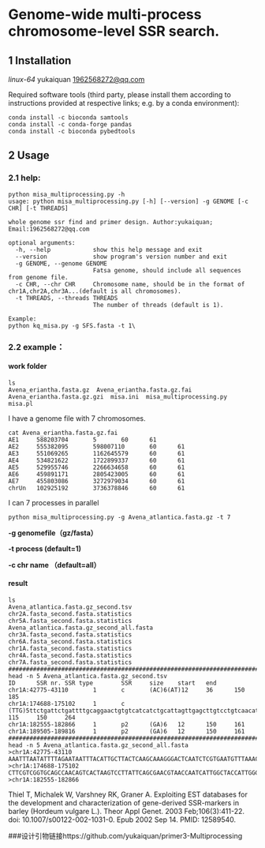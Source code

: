 # Genome-wide multi-process chromosome-level **SSR** search.

## 1 Installation

 *linux-64*    yukaiquan 1962568272@qq.com

Required software tools (third party, please install them according to instructions provided at respective links; e.g. by a conda environment):

```shell
conda install -c bioconda samtools
conda install -c conda-forge pandas
conda install -c bioconda pybedtools
```

## 2 Usage

### 2.1 help:

```shell
python misa_multiprocessing.py -h
usage: python misa_multiprocessing.py [-h] [--version] -g GENOME [-c CHR] [-t THREADS]

whole genome ssr find and primer design. Author:yukaiquan; Email:1962568272@qq.com

optional arguments:
  -h, --help            show this help message and exit
  --version             show program's version number and exit
  -g GENOME, --genome GENOME
                        Fatsa genome, should include all sequences from genome file.
  -c CHR, --chr CHR     Chromosome name, should be in the format of chr1A,chr2A,chr3A...(default is all chromosomes).
  -t THREADS, --threads THREADS
                        The number of threads (default is 1).

Example:
python kq_misa.py -g SFS.fasta -t 1\
```

### 2.2 example：

#### work folder

```shell
ls
Avena_eriantha.fasta.gz  Avena_eriantha.fasta.gz.fai  Avena_eriantha.fasta.gz.gzi  misa.ini  misa_multiprocessing.py  misa.pl
```

I have a genome file with 7 chromosomes.

```shell
cat Avena_eriantha.fasta.gz.fai
AE1     588203704       5       60      61
AE2     555382095       598007110       60      61
AE3     551069265       1162645579      60      61
AE4     534821622       1722899337      60      61
AE5     529955746       2266634658      60      61
AE6     459891171       2805423005      60      61
AE7     455803086       3272979034      60      61
chrUn   102925192       3736378846      60      61
```

I can 7 processes in parallel

```shell
python misa_multiprocessing.py -g Avena_atlantica.fasta.gz -t 7
```

**-g genomefile（gz/fasta）**

**-t process (default=1)**

**-c chr name （default=all）**

#### result

```shell
ls
Avena_atlantica.fasta.gz_second.tsv        chr2A.fasta_second.fasta.statistics  chr5A.fasta_second.fasta.statistics
Avena_atlantica.fasta.gz_second_all.fasta  chr3A.fasta_second.fasta.statistics  chr6A.fasta_second.fasta.statistics
chr1A.fasta_second.fasta.statistics        chr4A.fasta_second.fasta.statistics  chr7A.fasta_second.fasta.statistics
##########################################################################################
head -n 5 Avena_atlantica.fasta.gz_second.tsv
ID      SSR nr. SSR type        SSR     size    start   end
chr1A:42775-43110       1       c       (AC)6(AT)12     36      150     185
chr1A:174688-175102     1       c       (TTG)5ttctgattctgattttgcaggaactgtgtcatcatctgcattagttgagcttgtcctgtcaacatctgctgtatctcgggagtga(TGT)5       115     150     264
chr1A:182555-182866     1       p2      (GA)6   12      150     161
chr1A:189505-189816     1       p2      (GA)6   12      150     161
##########################################################################################
head -n 5 Avena_atlantica.fasta.gz_second_all.fasta
>chr1A:42775-43110
AAATTTAATATTTTAGAATAATTTACATTGCTTACTCAAGCAAAGGGACTCAATCTCGTGAATGTTTAAACGCTACATGCTCAAGCTGTTGTCTTTTAGTACTTGTTCTATTTGCATTGCGTAAGTAGGACATCCTCATATCCACCGGAACACACACACACATATATATATATATATATATATATACACACATATATACATAAATTCAATTTGGTGATCATTTTTTTGCATATATGGATGATCTTCATAAATGACCACACTCTTTATCAAAATTTACCCTACTATCTATGGTATCATTTTAGAAAATTTGAAATAGTATTTCAAAATATTGGATA
>chr1A:174688-175102
CTTCGTCGGTGCAGCCAACAGTCACTAAGTCCTTATTCAGCGAACGTAACCAATCATTGGCTACCATTGGGTCAGTTGTTCCAGAGAACCTTGCAGGGCTTAGTTTCAAAAACCTGGTGAGCATATCATGTGCTGGAGGATTATTCTGATTGTTGTTGTTGTTGTTCTGATTCTGATTTTGCAGGAACTGTGTCATCATCTGCATTAGTTGAGCTTGTCCTGTCAACATCTGCTGTATCTCGGGAGTGATGTTGTTGTTGTTGTTTTGGTTGGGGTTGGCACGACGGGGAGGCATATGTTGGTTTGATAGGGATAAGTAATGATAGATAGGCATAAGGAAGTTCTGACACACAACTCAAAACAACCAAGTTCAATCAAACAATCAATCAATCAACAAGCAACTATCCACTTAAC
>chr1A:182555-182866
```


Thiel T, Michalek W, Varshney RK, Graner A. Exploiting EST databases for the development and characterization of gene-derived SSR-markers in barley (Hordeum vulgare L.). Theor Appl Genet. 2003 Feb;106(3):411-22. doi: 10.1007/s00122-002-1031-0. Epub 2002 Sep 14. PMID: 12589540.

###设计引物链接https://github.com/yukaiquan/primer3-Multiprocessing
